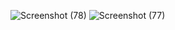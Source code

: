 ![Screenshot (78)](https://user-images.githubusercontent.com/108901980/232131448-92e55bec-fee5-4bf5-98f4-55b8f9ac8399.png)
![Screenshot (77)](https://user-images.githubusercontent.com/108901980/232131460-aa9b1181-5a1c-4974-b294-2323cbd7f10c.png)
